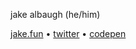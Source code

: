 jake albaugh (he/him) 

[jake.fun](https://jake.fun) &bull; [twitter](https://twitter.com/jake_albaugh) &bull; [codepen](https://codepen.io/jakealbaugh)

